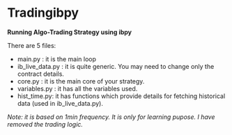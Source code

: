 # Tradingibpy

**Running Algo-Trading Strategy using ibpy**

There are 5 files:
- main.py : it is the main loop
- ib_live_data.py : it is quite generic. You may need to change only the contract details.
- core.py : it is the main core of your strategy.
- variables.py : it has all the variables used.
- hist_time.py: it has functions which provide details for fetching historical data (used in ib_live_data.py).


*Note: it is based on 1min frequency.
It is only for learning pupose. I have removed the trading logic.*
